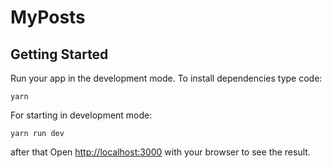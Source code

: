 # **MyPosts**

## Getting Started

Run your app in the development mode.
To install dependencies type code:

```
yarn
```

For starting in development mode:

```
yarn run dev
```

after that
Open [http://localhost:3000](http://localhost:3000) with your browser to see the result.
